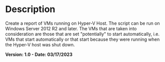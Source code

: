 # Description
Create a report of VMs running on Hyper-V Host.
The script can be run on Windows Server 2012 R2 and later.
The VMs that are taken into consideration are those that are set "potentially" to start automatically, i.e. VMs that start automatically or that start because they were running when the Hyper-V host was shut down.

**Version: 1.0 - Date: 03/17/2023**
